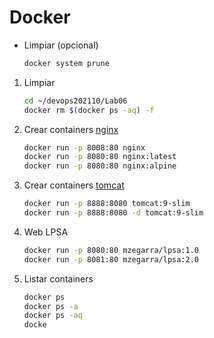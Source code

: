 # Docker

* Limpiar (opcional)
    ```bash
    docker system prune
    ```

1. Limpiar
    ```bash
    cd ~/devops202110/Lab06
    docker rm $(docker ps -aq) -f
    ```
1. Crear containers [nginx](https://hub.docker.com/_/nginx) 
    ```bash
    docker run -p 8008:80 nginx
    docker run -p 8080:80 nginx:latest
    docker run -p 8080:80 nginx:alpine
    ```

1. Crear containers [tomcat](https://hub.docker.com/_/tomcat) 
    ```bash
    docker run -p 8888:8080 tomcat:9-slim
    docker run -p 8888:8080 -d tomcat:9-slim
    ```

1. Web LPSA
    ```bash
    docker run -p 8080:80 mzegarra/lpsa:1.0
    docker run -p 8081:80 mzegarra/lpsa:2.0
    ```

1. Listar containers
    ```bash
    docker ps
    docker ps -a
    docker ps -aq
    docke